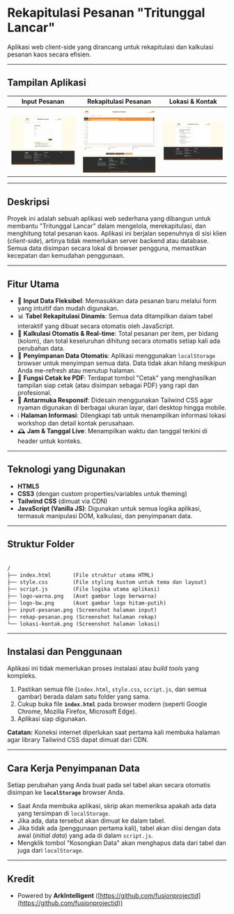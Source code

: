# Rekapitulasi Pesanan "Tritunggal Lancar"

Aplikasi web client-side yang dirancang untuk rekapitulasi dan kalkulasi pesanan kaos secara efisien.

---

## Tampilan Aplikasi

| Input Pesanan | Rekapitulasi Pesanan | Lokasi & Kontak |
| :---: | :---: | :---: |
| ![Input Pesanan](input-pesanan.png) | ![Rekapitulasi Pesanan](rekap-pesanan.png) | ![Lokasi dan Kontak](lokasi-kontak.png) |

---

## Deskripsi

Proyek ini adalah sebuah aplikasi web sederhana yang dibangun untuk membantu "Tritunggal Lancar" dalam mengelola, merekapitulasi, dan menghitung total pesanan kaos. Aplikasi ini berjalan sepenuhnya di sisi klien (*client-side*), artinya tidak memerlukan server backend atau database. Semua data disimpan secara lokal di browser pengguna, memastikan kecepatan dan kemudahan penggunaan.

---

## Fitur Utama

- 📝 **Input Data Fleksibel**: Memasukkan data pesanan baru melalui form yang intuitif dan mudah digunakan.
- 📊 **Tabel Rekapitulasi Dinamis**: Semua data ditampilkan dalam tabel interaktif yang dibuat secara otomatis oleh JavaScript.
- 🧮 **Kalkulasi Otomatis & Real-time**: Total pesanan per item, per bidang (kolom), dan total keseluruhan dihitung secara otomatis setiap kali ada perubahan data.
- 💾 **Penyimpanan Data Otomatis**: Aplikasi menggunakan `localStorage` browser untuk menyimpan semua data. Data tidak akan hilang meskipun Anda me-refresh atau menutup halaman.
- 📄 **Fungsi Cetak ke PDF**: Terdapat tombol "Cetak" yang menghasilkan tampilan siap cetak (atau disimpan sebagai PDF) yang rapi dan profesional.
- 📱 **Antarmuka Responsif**: Didesain menggunakan Tailwind CSS agar nyaman digunakan di berbagai ukuran layar, dari desktop hingga mobile.
- ℹ️ **Halaman Informasi**: Dilengkapi tab untuk menampilkan informasi lokasi workshop dan detail kontak perusahaan.
- 🕰️ **Jam & Tanggal Live**: Menampilkan waktu dan tanggal terkini di header untuk konteks.

---

## Teknologi yang Digunakan

- **HTML5**
- **CSS3** (dengan custom properties/variables untuk theming)
- **Tailwind CSS** (dimuat via CDN)
- **JavaScript (Vanilla JS)**: Digunakan untuk semua logika aplikasi, termasuk manipulasi DOM, kalkulasi, dan penyimpanan data.

---

## Struktur Folder

```

/
├── index.html       (File struktur utama HTML)
├── style.css        (File styling kustom untuk tema dan layout)
├── script.js        (File logika utama aplikasi)
├── logo-warna.png   (Aset gambar logo berwarna)
├── logo-bw.png      (Aset gambar logo hitam-putih)
├── input-pesanan.png (Screenshot halaman input)
├── rekap-pesanan.png (Screenshot halaman rekap)
└── lokasi-kontak.png (Screenshot halaman lokasi)

```

---

## Instalasi dan Penggunaan

Aplikasi ini tidak memerlukan proses instalasi atau *build tools* yang kompleks.

1.  Pastikan semua file (`index.html`, `style.css`, `script.js`, dan semua gambar) berada dalam satu folder yang sama.
2.  Cukup buka file **`index.html`** pada browser modern (seperti Google Chrome, Mozilla Firefox, Microsoft Edge).
3.  Aplikasi siap digunakan.

**Catatan:** Koneksi internet diperlukan saat pertama kali membuka halaman agar library Tailwind CSS dapat dimuat dari CDN.

---

## Cara Kerja Penyimpanan Data

Setiap perubahan yang Anda buat pada sel tabel akan secara otomatis disimpan ke **`localStorage`** browser Anda.
- Saat Anda membuka aplikasi, skrip akan memeriksa apakah ada data yang tersimpan di `localStorage`.
- Jika ada, data tersebut akan dimuat ke dalam tabel.
- Jika tidak ada (penggunaan pertama kali), tabel akan diisi dengan data awal (*initial data*) yang ada di dalam `script.js`.
- Mengklik tombol "Kosongkan Data" akan menghapus data dari tabel dan juga dari `localStorage`.

---

## Kredit

- Powered by **ArkIntelligent** ([https://github.com/fusionprojectid](https://github.com/fusionprojectid))
```
